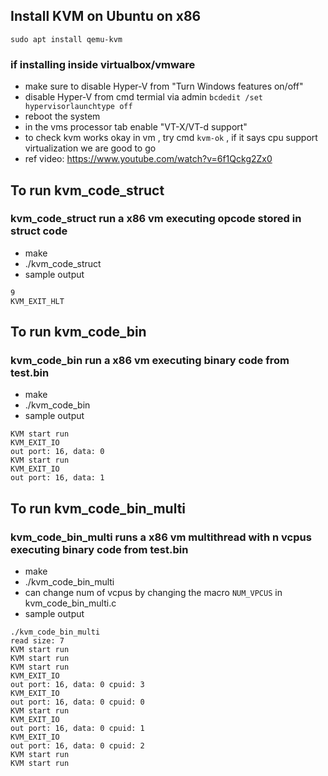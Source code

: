 ## Install KVM on Ubuntu on x86
`sudo apt install qemu-kvm`

### if installing inside virtualbox/vmware
- make sure to disable Hyper-V from "Turn Windows features on/off"
- disable Hyper-V from cmd termial via admin `bcdedit /set hypervisorlaunchtype off`
- reboot the system
- in the vms processor tab enable "VT-X/VT-d support"
- to check kvm works okay in vm , try cmd `kvm-ok` , if it says cpu support virtualization we are good to go
- ref video: https://www.youtube.com/watch?v=6f1Qckg2Zx0


## To run kvm_code_struct
### kvm_code_struct run a x86 vm executing opcode stored in struct code
- make
- ./kvm_code_struct
- sample output
```
9
KVM_EXIT_HLT
```
## To run kvm_code_bin
### kvm_code_bin run a x86 vm executing binary code from test.bin
- make
- ./kvm_code_bin
- sample output
```
KVM start run
KVM_EXIT_IO
out port: 16, data: 0
KVM start run
KVM_EXIT_IO
out port: 16, data: 1
```

## To run kvm_code_bin_multi
### kvm_code_bin_multi runs a x86 vm multithread with n vcpus executing binary code from test.bin
- make
- ./kvm_code_bin_multi
- can change num of vcpus by changing the macro `NUM_VPCUS` in kvm_code_bin_multi.c
- sample output
```
./kvm_code_bin_multi
read size: 7
KVM start run
KVM start run
KVM start run
KVM_EXIT_IO
out port: 16, data: 0 cpuid: 3
KVM_EXIT_IO
out port: 16, data: 0 cpuid: 0
KVM start run
KVM_EXIT_IO
out port: 16, data: 0 cpuid: 1
KVM_EXIT_IO
out port: 16, data: 0 cpuid: 2
KVM start run
KVM start run
```